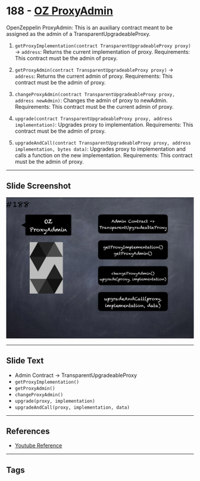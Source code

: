 # 188 - [OZ ProxyAdmin](OZ%20ProxyAdmin.md)
OpenZeppelin ProxyAdmin: This is an auxiliary contract meant to be assigned as the admin of a TransparentUpgradeableProxy. 

1.  `getProxyImplementation(contract TransparentUpgradeableProxy proxy)` → `address`: Returns the current implementation of proxy. Requirements: This contract must be the admin of proxy.
    
2.  `getProxyAdmin(contract TransparentUpgradeableProxy proxy)` → `address`: Returns the current admin of proxy. Requirements: This contract must be the admin of proxy.
    
3.  `changeProxyAdmin(contract TransparentUpgradeableProxy proxy, address newAdmin)`: Changes the admin of proxy to newAdmin. Requirements: This contract must be the current admin of proxy.
    
4.  `upgrade(contract TransparentUpgradeableProxy proxy, address implementation)`: Upgrades proxy to implementation. Requirements: This contract must be the admin of proxy.
    
5.  `upgradeAndCall(contract TransparentUpgradeableProxy proxy, address implementation, bytes data)`: Upgrades proxy to implementation and calls a function on the new implementation. Requirements: This contract must be the admin of proxy.
___
## Slide Screenshot
![188.png](../../images/3.Solidity%20201/188.png)
___
## Slide Text
- Admin Contract -> TransparentUpgradeableProxy
- `getProxyImplementation()`
- `getProxyAdmin()`
- `changeProxyAdmin()`
- `upgrade(proxy, implementation)`
- `upgradeAndCall(proxy, implementation, data)`
___
## References
- [Youtube Reference](https://youtu.be/0kx8M4u5980?t=702)
___
## Tags